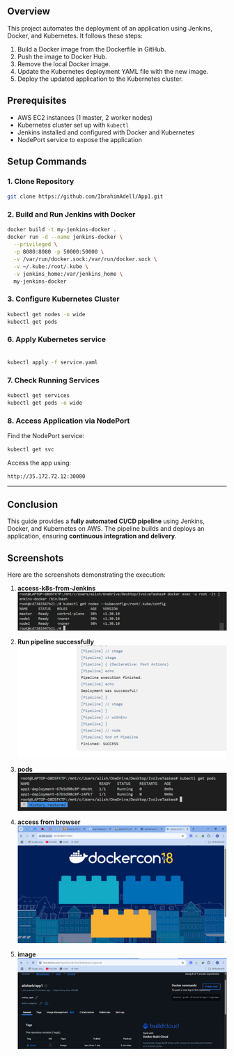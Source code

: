 ## Overview
This project automates the deployment of an application using Jenkins, Docker, and Kubernetes. It follows these steps:

1. Build a Docker image from the Dockerfile in GitHub.
2. Push the image to Docker Hub.
3. Remove the local Docker image.
4. Update the Kubernetes deployment YAML file with the new image.
5. Deploy the updated application to the Kubernetes cluster.

## Prerequisites
- AWS EC2 instances (1 master, 2 worker nodes)
- Kubernetes cluster set up with `kubectl`
- Jenkins installed and configured with Docker and Kubernetes
- NodePort service to expose the application

## Setup Commands

### 1. Clone Repository
```sh
git clone https://github.com/IbrahimAdell/App1.git
```

### 2. Build and Run Jenkins with Docker
```sh
docker build -t my-jenkins-docker .
docker run -d --name jenkins-docker \
  --privileged \
  -p 8080:8080 -p 50000:50000 \
  -v /var/run/docker.sock:/var/run/docker.sock \
  -v ~/.kube:/root/.kube \
  -v jenkins_home:/var/jenkins_home \
  my-jenkins-docker
```

### 3. Configure Kubernetes Cluster
```sh
kubectl get nodes -o wide
kubectl get pods
```

### 6. Apply Kubernetes service
```sh

kubectl apply -f service.yaml
```

### 7. Check Running Services
```sh
kubectl get services
kubectl get pods -o wide
```

### 8. Access Application via NodePort
Find the NodePort service:
```sh
kubectl get svc
```
Access the app using:
```sh
http://35.172.72.12:30080
```


---

## **Conclusion**
This guide provides a **fully automated CI/CD pipeline** using Jenkins, Docker, and Kubernetes on AWS. The pipeline builds and deploys an application, ensuring **continuous integration and delivery**.


## Screenshots
Here are the screenshots demonstrating the execution:

1. **access-k8s-from-Jenkins** ![access-k8s-from-Jenkins](access-k8s-from-Jenkins.png)

2. **Run pipeline successfully** ![pipeline-success](pipeline-success.png)

4. **pods** ![pods](pods-run.png)

5. **access from browser** ![browser](pods-run-service.png)

6. **image** ![docker](docker-pushed.png)
 



